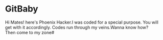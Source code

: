 # GitBaby
Hi Mates!
here's Phoenix Hacker.I was coded for a special purpose.
You will get with it accordingly.
Codes run through my veins.Wanna know how?
Then come to my zone# 
